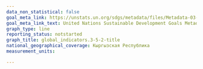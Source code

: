 ```yaml
---
data_non_statistical: false
goal_meta_link: https://unstats.un.org/sdgs/metadata/files/Metadata-03-05-02.pdf
goal_meta_link_text: United Nations Sustainable Development Goals Metadata (PDF 214 KB)
graph_type: line
reporting_status: notstarted
graph_title: global_indicators.3-5-2-title
national_geographical_coverage: Кыргызская Республика
measurement_units: 

---
```

